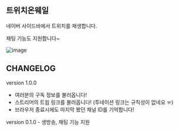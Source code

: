 ## 트위치온웨일

네이버 사이드바에서 트위치를 재생합니다.

채팅 기능도 지원합니다~

<img src="https://i.ibb.co/wd9PP4X/image.png" alt="image" border="0">

## CHANGELOG

version 1.0.0

- 여러분의 구독 정보를 불러옵니다!
- 스트리머의 트윕 링크를 불러옵니다! (투네이션 링크는 규칙성이 없네요 ㅠ)
- 브라우저 종료시에도 마지막 봤던 채널 ID를 기억합니다!

version 0.1.0 - 생방송, 채팅 기능 지원
